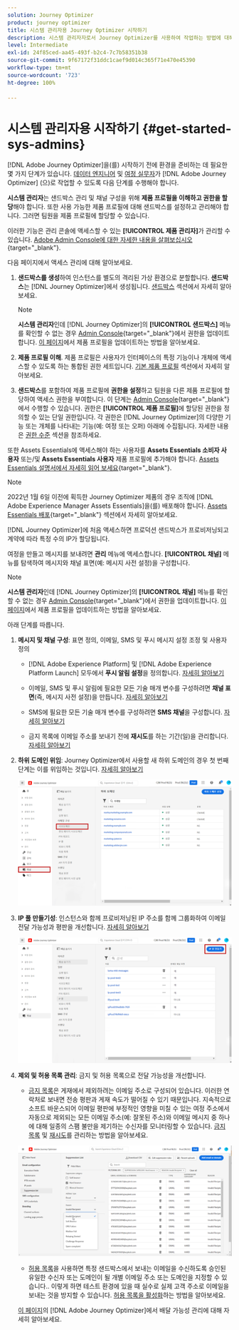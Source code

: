 ```yaml
---
solution: Journey Optimizer
product: journey optimizer
title: 시스템 관리자용 Journey Optimizer 시작하기
description: 시스템 관리자자로서 Journey Optimizer를 사용하여 작업하는 방법에 대해 자세히 알아보십시오
level: Intermediate
exl-id: 24f85ced-aa45-493f-b2c4-7c7b58351b38
source-git-commit: 9f67172f31ddc1caef9d014c365f71e470e45390
workflow-type: tm+mt
source-wordcount: '723'
ht-degree: 100%

---
```


# 시스템 관리자용 시작하기 {#get-started-sys-admins}

[!DNL Adobe Journey Optimizer]을(를) 시작하기 전에 환경을 준비하는 데 필요한 몇 가지 단계가 있습니다.  [데이터 엔지니어](data-engineer.md) 및 [여정 실무자](marketer.md)가 [!DNL Adobe Journey Optimizer] (으)로 작업할 수 있도록 다음 단계를 수행해야 합니다.


**시스템 관리자**&#x200B;는 샌드박스 관리 및 채널 구성을 위해 **제품 프로필을 이해하고 권한을 할당**&#x200B;해야 합니다. 또한 사용 가능한 제품 프로필에 대해 샌드박스를 설정하고 관리해야 합니다. 그러면 팀원을 제품 프로필에 할당할 수 있습니다.

이러한 기능은 관리 콘솔에 액세스할 수 있는 **[!UICONTROL 제품 관리자]**&#x200B;가 관리할 수 있습니다. [Adobe Admin Console에 대한 자세한 내용을 살펴보십시오](https://helpx.adobe.com/kr/enterprise/admin-guide.html){target="_blank"}.

다음 페이지에서 액세스 관리에 대해 알아보세요.

1. **샌드박스를 생성**&#x200B;하여 인스턴스를 별도의 격리된 가상 환경으로 분할합니다. **샌드박스**&#x200B;는 [!DNL Journey Optimizer]에서 생성됩니다. [샌드박스](../../administration/sandboxes.md) 섹션에서 자세히 알아보세요.

   >[!NOTE]
   >**시스템 관리자**&#x200B;인데 [!DNL Journey Optimizer]의 **[!UICONTROL 샌드박스]** 메뉴를 확인할 수 없는 경우 [Admin Console](https://adminconsole.adobe.com/){target="_blank"}에서 권한을 업데이트합니다. [이 페이지](../../administration/permissions.md#edit-product-profile)에서 제품 프로필을 업데이트하는 방법을 알아보세요.
   >

1. **제품 프로필 이해**. 제품 프로필은 사용자가 인터페이스의 특정 기능이나 개체에 액세스할 수 있도록 하는 통합된 권한 세트입니다. [기본 제품 프로필](../../administration/ootb-product-profiles.md) 섹션에서 자세히 알아보세요.

1. **샌드박스**&#x200B;를 포함하여 제품 프로필에 **권한을 설정**&#x200B;하고 팀원을 다른 제품 프로필에 할당하여 액세스 권한을 부여합니다. 이 단계는 [Admin Console](https://adminconsole.adobe.com/){target="_blank"}에서 수행할 수 있습니다. 권한은 **[!UICONTROL 제품 프로필]**&#x200B;에 할당된 권한을 정의할 수 있는 단일 권한입니다. 각 권한은 [!DNL Journey Optimizer]의 다양한 기능 또는 개체를 나타내는 기능(예: 여정 또는 오퍼) 아래에 수집됩니다. 자세한 내용은 [권한 수준](../../administration/high-low-permissions.md) 섹션을 참조하세요.

또한 Assets Essentials에 액세스해야 하는 사용자를 **Assets Essentials 소비자 사용자** 또는/및 **Assets Essentials 사용자** 제품 프로필에 추가해야 합니다. [Assets Essentials 설명서에서 자세히 읽어 보세요](https://experienceleague.adobe.com/docs/experience-manager-assets-essentials/help/deploy-administer.html?lang=ko){target="_blank"}.

>[!NOTE]
>2022년 1월 6일 이전에 획득한 Journey Optimizer 제품의 경우 조직에 [!DNL Adobe Experience Manager Assets Essentials]을(를) 배포해야 합니다. [Assets Essentials 배포](https://experienceleague.adobe.com/docs/experience-manager-assets-essentials/help/deploy-administer.html?lang=ko){target="_blank"} 섹션에서 자세히 알아보세요.

[!DNL Journey Optimizer]에 처음 액세스하면 프로덕션 샌드박스가 프로비저닝되고 계약에 따라 특정 수의 IP가 할당됩니다.

여정을 만들고 메시지를 보내려면 **관리** 메뉴에 액세스합니다. **[!UICONTROL 채널]** 메뉴를 탐색하여 메시지와 채널 표면(예: 메시지 사전 설정)을 구성합니다.

>[!NOTE]
>**시스템 관리자**&#x200B;인데 [!DNL Journey Optimizer]의 **[!UICONTROL 채널]** 메뉴를 확인할 수 없는 경우 [Admin Console](https://adminconsole.adobe.com/){target="_blank"}에서 권한을 업데이트합니다. [이 페이지](../../administration/permissions.md#edit-product-profile)에서 제품 프로필을 업데이트하는 방법을 알아보세요.
>

아래 단계를 따릅니다.

1. **메시지 및 채널 구성**: 표면 정의, 이메일, SMS 및 푸시 메시지 설정 조정 및 사용자 정의

   * [!DNL Adobe Experience Platform] 및 [!DNL Adobe Experience Platform Launch] 모두에서 **푸시 알림 설정**&#x200B;을 정의합니다. [자세히 알아보기](../../push/push-gs.md)

   * 이메일, SMS 및 푸시 알림에 필요한 모든 기술 매개 변수를 구성하려면 **채널 표면**(즉, 메시지 사전 설정)을 만듭니다. [자세히 알아보기](../../configuration/channel-surfaces.md)

   * SMS에 필요한 모든 기술 매개 변수를 구성하려면 **SMS 채널**&#x200B;을 구성합니다. [자세히 알아보기](../../sms/sms-configuration.md)

   * 금지 목록에 이메일 주소를 보내기 전에 **재시도**&#x200B;를 하는 기간(일)을 관리합니다. [자세히 알아보기](../../configuration/manage-suppression-list.md)

1. **하위 도메인 위임**: Journey Optimizer에서 사용할 새 하위 도메인의 경우 첫 번째 단계는 이를 위임하는 것입니다. [자세히 알아보기](../../configuration/about-subdomain-delegation.md)

   ![](../assets/subdomain.png)

1. **IP 풀 만들기성**: 인스턴스와 함께 프로비저닝된 IP 주소를 함께 그룹화하여 이메일 전달 가능성과 평판을 개선합니다. [자세히 알아보기](../../configuration/ip-pools.md)

   ![](../assets/ip-pool.png)

1. **제외 및 허용 목록 관리**: 금지 및 허용 목록으로 전달 가능성을 개선합니다.

   * [금지 목록](../../reports/suppression-list.md)은 게재에서 제외하려는 이메일 주소로 구성되어 있습니다. 이러한 연락처로 보내면 전송 평판과 게재 속도가 떨어질 수 있기 때문입니다. 지속적으로 소프트 바운스되어 이메일 평판에 부정적인 영향을 미칠 수 있는 여정 주소에서 자동으로 제외되는 모든 이메일 주소(예: 잘못된 주소)와 이메일 메시지 중 하나에 대해 일종의 스팸 불만을 제기하는 수신자를 모니터링할 수 있습니다. [금지 목록](../../configuration/manage-suppression-list.md) 및 [재시도](../../configuration/retries.md)를 관리하는 방법을 알아보세요.

   ![](../assets/suppression-list-filtering-example.png)

   * [허용 목록](../../configuration/allow-list.md)을 사용하면 특정 샌드박스에서 보내는 이메일을 수신하도록 승인된 유일한 수신자 또는 도메인이 될 개별 이메일 주소 또는 도메인을 지정할 수 있습니다.. 이렇게 하면 테스트 환경에 있을 때 실수로 실제 고객 주소로 이메일을 보내는 것을 방지할 수 있습니다. [허용 목록을 활성화](../../configuration/allow-list.md)하는 방법을 알아보세요.

   [이 페이지](../../reports/deliverability.md)의 [!DNL Adobe Journey Optimizer]에서 배달 가능성 관리에 대해 자세히 알아보세요.
